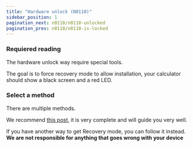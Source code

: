 ```yaml
---
title: "Hardware unlock (N0110)"
sidebar_position: 1
pagination_next: n0110/n0110-unlocked
pagination_prev: n0110/n0110-is-locked
---
```


### Requiered reading

The hardware unlock way require special tools.

The goal is to force recovery mode to allow installation, your calculator should show a black screen and a red LED.

### Select a method

There are multiple methods.

We recommend [this post](https://tiplanet.org/forum/viewtopic.php?f=113&t=25191&p=263495), it is very complete and will guide you very well.

If you have another way to get Recovery mode, you can follow it instead. **We are not responsible for anything that goes wrong with your device**

